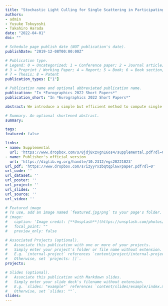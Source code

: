 ```yaml
---
title: "Stochastic Light Culling for Single Scattering in Participating Media"
authors:
- admin
- Yusuke Tokuyoshi
- Takahiro Harada
date: "2022-04-01"
doi: ""

# Schedule page publish date (NOT publication's date).
publishDate: "2019-12-08T00:00:00Z"

# Publication type.
# Legend: 0 = Uncategorized; 1 = Conference paper; 2 = Journal article;
# 3 = Preprint / Working Paper; 4 = Report; 5 = Book; 6 = Book section;
# 7 = Thesis; 8 = Patent
publication_types: ["1"]

# Publication name and optional abbreviated publication name.
publication: "In *Eurographics 2022 Short Papers*"
publication_short: "In *Eurographics 2022 Short Papers*"

abstract: We introduce a simple but efficient method to compute single scattering from point and arbitrarily shaped area light sources in participating media. Our method extends the stochastic light culling method to volume rendering by considering the intersection of a ray and spherical bounds of light influence ranges. For primary rays, this allows simple computation of the lighting in participating media without hierarchical data structures such as a light tree. First, we show how to combine equiangular sampling with the proposed light culling method in a simple case of point lights. We then apply it to arbitrarily shaped area lights by considering virtual point lights on the surface of area lights. Using our method, we are able to improve the rendering quality for scenes with many lights without tree construction and traversal.

# Summary. An optional shortened abstract.
summary:

tags:
featured: false

links:
- name: Supplemental
  url: 'https://www.dropbox.com/s/8jdj8xzvgn16os4/supplemental.pdf?dl=0'
- name: Publisher's official version
  url: 'https://diglib.eg.org/handle/10.2312/egs20221023'
url_pdf: 'https://www.dropbox.com/s/izyyrxzbqtqpl6w/paper.pdf?dl=0'
url_code: ''
url_dataset: ''
url_poster: ''
url_project: ''
url_slides: ''
url_source: ''
url_video: ''

# Featured image
# To use, add an image named `featured.jpg/png` to your page's folder.
# image:
#   caption: 'Image credit: [**Unsplash**](https://unsplash.com/photos/s9CC2SKySJM)'
#   focal_point: ""
#   preview_only: false

# Associated Projects (optional).
#   Associate this publication with one or more of your projects.
#   Simply enter your project's folder or file name without extension.
#   E.g. `internal-project` references `content/project/internal-project/index.md`.
#   Otherwise, set `projects: []`.
projects:

# Slides (optional).
#   Associate this publication with Markdown slides.
#   Simply enter your slide deck's filename without extension.
#   E.g. `slides: "example"` references `content/slides/example/index.md`.
#   Otherwise, set `slides: ""`.
slides:
---
```

